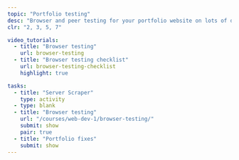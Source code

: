 ```yaml
---
topic: "Portfolio testing"
desc: "Browser and peer testing for your portfolio website on lots of different devices and in lots of situations."
clr: "2, 3, 5, 7"

video_tutorials:
  - title: "Browser testing"
    url: browser-testing
  - title: "Browser testing checklist"
    url: browser-testing-checklist
    highlight: true

tasks:
  - title: "Server Scraper"
    type: activity
  - type: blank
  - title: "Browser testing"
    url: "/courses/web-dev-1/browser-testing/"
    submit: show
    pair: true
  - title: "Portfolio fixes"
    submit: show
---
```

